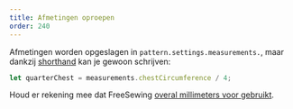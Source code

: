 ```yaml
---
title: Afmetingen oproepen
order: 240
---
```


Afmetingen worden opgeslagen in `pattern.settings.measurements.`, maar dankzij [shorthand](/concepts/shorthand) kan je gewoon schrijven:

```js
let quarterChest = measurements.chestCircumference / 4;
```

<note>

Houd er rekening mee dat FreeSewing [overal millimeters voor gebruikt](/concepts/units).

</Note>